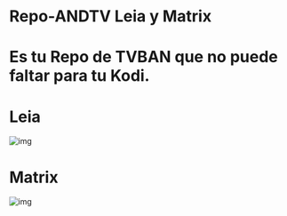 # Repo-ANDTV Leia y Matrix
# Es tu Repo de TVBAN que no puede faltar para tu Kodi.
# Leia
![img](https://i.imgur.com/DBrVLvy.jpg)
# Matrix
![img](https://i.imgur.com/ZyXs5H4.jpg)
